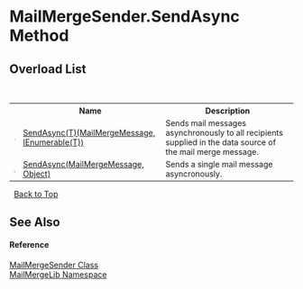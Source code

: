 # MailMergeSender.SendAsync Method 
 


## Overload List
&nbsp;<table><tr><th></th><th>Name</th><th>Description</th></tr><tr><td>![Public method](media/pubmethod.gif "Public method")</td><td><a href="833911b1-d56d-8854-b1bc-5cc371bd9f91">SendAsync(T)(MailMergeMessage, IEnumerable(T))</a></td><td>
Sends mail messages asynchronously to all recipients supplied in the data source of the mail merge message.</td></tr><tr><td>![Public method](media/pubmethod.gif "Public method")</td><td><a href="cb18e3c5-134b-7468-441a-8b0a77ec609a">SendAsync(MailMergeMessage, Object)</a></td><td>
Sends a single mail message asyncronously.</td></tr></table>&nbsp;
<a href="#mailmergesender.sendasync-method">Back to Top</a>

## See Also


#### Reference
<a href="40f1c5c7-ab3e-c0de-43fb-c4fca84e5f64">MailMergeSender Class</a><br /><a href="31c6ebbe-d683-7561-7308-5a5ee1f76bf5">MailMergeLib Namespace</a><br />